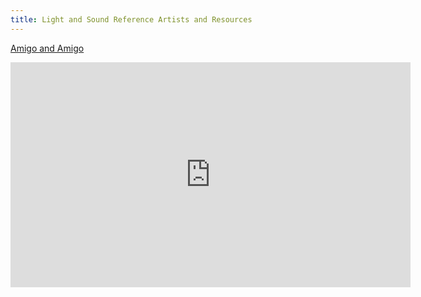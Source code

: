 ```yaml
---
title: Light and Sound Reference Artists and Resources
---
```


[Amigo and Amigo](https://www.amigoandamigo.com/)

<div class="container-16-9-iframe">
<iframe class="vimeoIframe" title="CHronoharp Performance" src="https://player.vimeo.com/video/831103980?h=498c4b2ff1" width="640" height="360" frameborder="0"  allowfullscreen></iframe>
</div>
